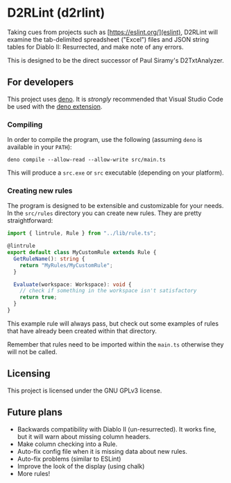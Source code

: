 # D2RLint (d2rlint)

Taking cues from projects such as [https://eslint.org/](eslint), D2RLint will
examine the tab-delimited spreadsheet ("Excel") files and JSON string tables for
Diablo II: Resurrected, and make note of any errors.

This is designed to be the direct successor of Paul Siramy's D2TxtAnalyzer.

## For developers

This project uses [deno](https://deno.land/). It is _strongly_ recommended that
Visual Studio Code be used with the
[deno extension](https://marketplace.visualstudio.com/items?itemName=denoland.vscode-deno).

### Compiling

In order to compile the program, use the following (assuming `deno` is available
in your `PATH`):

```
deno compile --allow-read --allow-write src/main.ts
```

This will produce a `src.exe` or `src` executable (depending on your platform).

### Creating new rules

The program is designed to be extensible and customizable for your needs. In the
`src/rules` directory you can create new rules. They are pretty straightforward:

```ts
import { lintrule, Rule } from "../lib/rule.ts";

@lintrule
export default class MyCustomRule extends Rule {
  GetRuleName(): string {
    return "MyRules/MyCustomRule";
  }

  Evaluate(workspace: Workspace): void {
    // check if something in the workspace isn't satisfactory
    return true;
  }
}
```

This example rule will always pass, but check out some examples of rules that
have already been created within that directory.

Remember that rules need to be imported within the `main.ts` otherwise they will
not be called.

## Licensing

This project is licensed under the GNU GPLv3 license.

## Future plans

- Backwards compatibility with Diablo II (un-resurrected). It works fine, but it
  will warn about missing column headers.
- Make column checking into a Rule.
- Auto-fix config file when it is missing data about new rules.
- Auto-fix problems (similar to ESLint)
- Improve the look of the display (using chalk)
- More rules!
